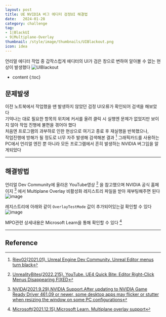 ```yaml
---
layout: post
title: UE NVIDIA 버그 에디터 검정UI 해결법
date:   2024-01-28
category: challenge
tag:
- 1|BlackUI
- 9|Multiplane-Overlay
thumbnail: /style/image/thumbnails/UIBlackout.png
icon: idea
---
```


언리얼 에디터 작업 중 갑작스럽게 에디터의 UI가 검은 창으로 변하여 알아볼 수 없는 현상이 발생했다
![UIBlackout](https://github.com/ssonsonya/ssonsonya.github.io/assets/116151781/3f758015-c896-4fe4-b0d8-a029950a0d1b)

* content
{:toc}

## 문제발생

이전 노트북에서 작업했을 땐 발생하지 않았던 검정 UI오류가 확인되어 검색을 해보았다  
기억나는 대로 필요한 항목의 위치에 커서를 올려 클릭 시 실행엔 문제가 없었지만 보이지 않아 작업 진행에 불편을 겪어야 했다  
처음엔 프로그램의 과부하로 인한 현상으로 여기고 종료 후 재실행을 반복했으나,  
작업진행에 방해가 될 정도로 너무 자주 발생해 검색해본 결과 [^1] 그래픽카드를 사용하는 PC에서 언리얼 엔진 뿐 아니라 모든 프로그램에서 흔히 발생하는 NVIDIA 버그임을 알게되었다

---

## 해결방법

언리얼 Dev Community에 올라온 YouTube영상 [^2] 을 참고했으며 NVIDIA 공식 홈페이지 [^3] 에서 Multiplane Overlay 비활성화 레지스트리 파일을 받아 재부팅해주면 된다
![image](https://github.com/ssonsonya/ssonsonya.github.io/assets/116151781/15c86f24-95f2-477b-a021-906d7a5b64f2)

레지스트리에 아래와 같이 `OverlayTestMode` 값이 추가되어있는걸 확인할 수 있다
![image](https://github.com/ssonsonya/ssonsonya.github.io/assets/116151781/f912f230-8ae6-4964-8754-4efe8a0e74e5)

MPO관련 상세내용은 Microsoft Learn을 통해 확인할 수 있다 [^4]

---



## Reference
[^1]: [Riev02(2021.01). Unreal Engine Dev Community. Unreal Editor menus turn black](https://forums.unrealengine.com/t/unreal-editor-menus-turn-black/477576/37)
[^2]: [UnrealityBites(2022.215). YouTube. UE4 Quick Bite: Editor Right-Click Menus Disappearing FIXED](https://www.youtube.com/watch?v=TouW23qBNmk&t=46s)
[^3]: [NVIDA(2021.9.29).NVIDIA Support.After updating to NVIDIA Game Ready Driver 461.09 or newer, some desktop apps may flicker or stutter when resizing the window on some PC configurations](https://nvidia.custhelp.com/app/answers/detail/a_id/5157)
[^4]: [Microsoft(2021.12.15).Microsoft Learn. Multiplane overlay support](https://learn.microsoft.com/ko-kr/windows-hardware/drivers/display/multiplane-overlay-hardware-requirements)